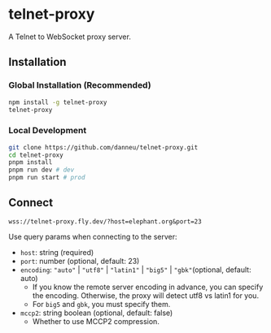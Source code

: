 # telnet-proxy

A Telnet to WebSocket proxy server.

## Installation

### Global Installation (Recommended)

```sh
npm install -g telnet-proxy
telnet-proxy
```

### Local Development

```sh
git clone https://github.com/danneu/telnet-proxy.git
cd telnet-proxy
pnpm install
pnpm run dev # dev
pnpm run start # prod
```

## Connect

```
wss://telnet-proxy.fly.dev/?host=elephant.org&port=23
```

Use query params when connecting to the server:

- `host`: string (required)
- `port`: number (optional, default: 23)
- `encoding`: `"auto"` | `"utf8"` | `"latin1"` | `"big5"` | `"gbk"`(optional, default: auto)
  - If you know the remote server encoding in advance, you can specify the encoding. Otherwise, the proxy will detect utf8 vs latin1 for you.
  - For `big5` and `gbk`, you must specify them.
- `mccp2`: string boolean (optional, default: false)
  - Whether to use MCCP2 compression.
